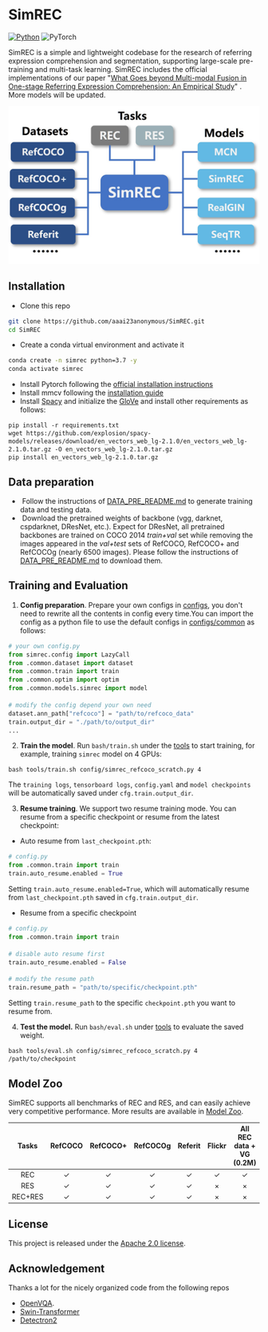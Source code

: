 # SimREC

[![Python](https://img.shields.io/badge/python-blue.svg)](https://www.python.org/)
![PyTorch](https://img.shields.io/badge/pytorch-%237732a8) 

SimREC is a simple and lightweight codebase for the research of referring expression comprehension and segmentation,  supporting large-scale pre-training and multi-task learning.   SimREC includes the official implementations of our paper  "[What Goes beyond Multi-modal Fusion in One-stage Referring Expression Comprehension: An Empirical Study](https://arxiv.org/pdf/2204.07913.pdf)" .  More models will be updated. 


<p align="center">
	<img src="./misc/SimREC.jpg" width="550">
</p>

 

## Installation
- Clone this repo
```bash
git clone https://github.com/aaai23anonymous/SimREC.git
cd SimREC
```
- Create a conda virtual environment and activate it
```bash
conda create -n simrec python=3.7 -y
conda activate simrec
```
- Install Pytorch following the [official installation instructions](https://pytorch.org/get-started/locally/)
- Install mmcv following the [installation guide](https://github.com/open-mmlab/mmcv#installation)
- Install [Spacy](https://spacy.io/) and initialize the [GloVe](https://github-releases.githubusercontent.com/84940268/9f4d5680-4fed-11e9-9dd2-988cce16be55?X-Amz-Algorithm=AWS4-HMAC-SHA256&X-Amz-Credential=AKIAIWNJYAX4CSVEH53A%2F20210815%2Fus-east-1%2Fs3%2Faws4_request&X-Amz-Date=20210815T072922Z&X-Amz-Expires=300&X-Amz-Signature=1bd1bd4fc52057d8ac9eec7720e3dd333e63c234abead471c2df720fb8f04597&X-Amz-SignedHeaders=host&actor_id=48727989&key_id=0&repo_id=84940268&response-content-disposition=attachment%3B%20filename%3Den_vectors_web_lg-2.1.0.tar.gz&response-content-type=application%2Foctet-stream) and install other requirements as follows:
```
pip install -r requirements.txt
wget https://github.com/explosion/spacy-models/releases/download/en_vectors_web_lg-2.1.0/en_vectors_web_lg-2.1.0.tar.gz -O en_vectors_web_lg-2.1.0.tar.gz
pip install en_vectors_web_lg-2.1.0.tar.gz
```

## Data preparation

-  Follow the instructions of  [DATA_PRE_README.md](./DATA_PRE_README.md) to generate training data and testing data.
-  Download the pretrained weights of backbone (vgg, darknet, cspdarknet, DResNet, etc.).  Expect for DResNet, all pretrained backbones are trained on COCO 2014 *train+val*  set while removing the images appeared in the *val+test* sets of RefCOCO, RefCOCO+ and RefCOCOg (nearly 6500 images).  Please follow the instructions of  [DATA_PRE_README.md](./DATA_PRE_README.md) to download them.

## Training and Evaluation 

<!-- 1. Prepare your settings. To train a model, you should  modify ``./config/config.yaml``  to adjust the settings  you want. 
2. Train the model. run ` train.py`  under the main folder to start training:
```
python train.py --config ./config/config.yaml
```
3. Test the model.   Then, you can run ` test.py`  by
```
python test.py --eval-weights ./logs/simrec/1/weights/det_best.pth
```
4. Training log.  Logs are stored in ``./logs`` directory, which records the detailed training curve and accuracy per epoch. If you want to log the visualizations, please  set  ``LOG_IMAGE`` to ``True`` in ``config.yaml``.    -->

1. **Config preparation**. Prepare your own configs in [configs](./configs), you don't need to rewrite all the contents in config every time.You can import the config as a python file to use the default configs in [configs/common](./configs/common) as follows:

```python
# your own config.py
from simrec.config import LazyCall
from .common.dataset import dataset
from .common.train import train
from .common.optim import optim
from .common.models.simrec import model

# modify the config depend your own need
dataset.ann_path["refcoco"] = "path/to/refcoco_data"
train.output_dir = "./path/to/output_dir"
...
```

2. **Train the model**. Run `bash/train.sh` under the [tools](./tools) to start training, for example, training `simrec` model on 4 GPUs:
```shell
bash tools/train.sh config/simrec_refcoco_scratch.py 4
```
The `training logs`, `tensorboard logs`, `config.yaml` and `model checkpoints` will be automatically saved under `cfg.train.output_dir`.

3. **Resume training**. We support two resume training mode. You can resume from a specific checkpoint or resume from the latest checkpoint:

- Auto resume from `last_checkpoint.pth`:
```python
# config.py
from .common.train import train
train.auto_resume.enabled = True
```
Setting `train.auto_resume.enabled=True`, which will automatically resume from `last_checkpoint.pth` saved in `cfg.train.output_dir`.

- Resume from a specific checkpoint

```python
# config.py
from .common.train import train

# disable auto resume first
train.auto_resume.enabled = False

# modify the resume path
train.resume_path = "path/to/specific/checkpoint.pth"
```
Setting `train.resume_path` to the specific `checkpoint.pth` you want to resume from.

4. **Test the model.** Run `bash/eval.sh` under [tools](./tools) to evaluate the saved weight.

```shell
bash tools/eval.sh config/simrec_refcoco_scratch.py 4 /path/to/checkpoint
```

## Model Zoo
SimREC supports all benchmarks of REC and RES, and  can easily achieve  very competitive performance.  More results  are available  in [Model Zoo](https://github.com/aaai23anonymous/SimREC/blob/main/MODEL_ZOO.md).

|  Tasks  | RefCOCO | RefCOCO+ | RefCOCOg | Referit | Flickr | All REC data + VG (0.2M) |
| :-----: | :-----: | :------: | :------: | :-----: | :----: | :----------------------: |
|   REC   |    ✓    |    ✓     |    ✓     |    ✓    |   ✓    |            ✓             |
|   RES   |    ✓    |    ✓     |    ✓     |    ✓    |   ×    |            ×             |
| REC+RES |    ✓    |    ✓     |    ✓     |    ✓    |   ×    |            ×             |


## License

This project is released under the [Apache 2.0 license](LICENSE).


## Acknowledgement

Thanks a lot for the nicely organized code from the following repos
- [OpenVQA](https://github.com/MILVLG/openvqa).
- [Swin-Transformer](https://github.com/microsoft/Swin-Transformer)
- [Detectron2](https://github.com/facebookresearch/detectron2)

